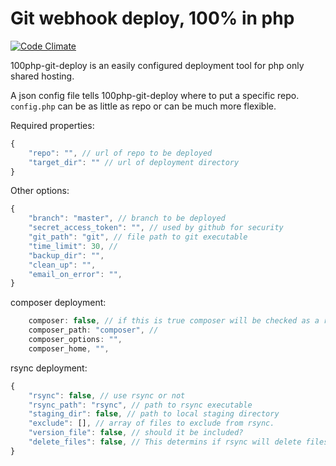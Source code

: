 # Git webhook deploy, 100% in php
[![Code Climate](https://codeclimate.com/github/IanEdington/deploy-php/badges/gpa.svg)](https://codeclimate.com/github/IanEdington/deploy-php) 

100php-git-deploy is an easily configured deployment tool for php only shared hosting.

A json config file tells 100php-git-deploy where to put a specific repo. `config.php` can be as little as repo or can be much more flexible.

Required properties:
```javascript
{
    "repo": "", // url of repo to be deployed
    "target_dir": "" // url of deployment directory
}
```

Other options:
```javascript
{
    "branch": "master", // branch to be deployed
    "secret_access_token": "", // used by github for security
    "git_path": "git", // file path to git executable
    "time_limit": 30, //
    "backup_dir": "",
    "clean_up": "",
    "email_on_error": "",
}
```

composer deployment:
```javascript
    composer: false, // if this is true composer will be checked as a requirement
    composer_path: "composer", // 
    composer_options: "",
    composer_home, "",
```

rsync deployment:
```javascript
{
    "rsync": false, // use rsync or not
    "rsync_path": "rsync", // path to rsync executable
    "staging_dir": false, // path to local staging directory
    "exclude": [], // array of files to exclude from rsync.
    "version_file": false, // should it be included?
    "delete_files": false, // This determins if rsync will delete files from the deployment environment when they are deleted from the git repo. If your EXCLUDE array is properly configured you should set this to TRUE.
}
```
